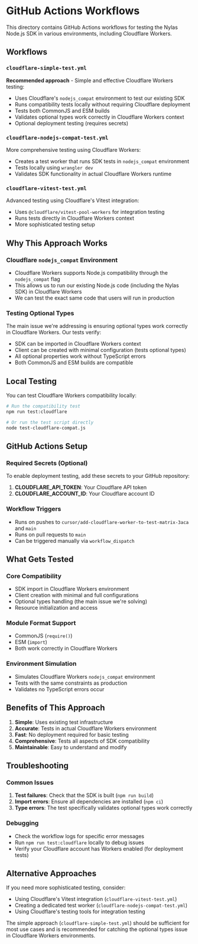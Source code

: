 # GitHub Actions Workflows

This directory contains GitHub Actions workflows for testing the Nylas Node.js SDK in various environments, including Cloudflare Workers.

## Workflows

### `cloudflare-simple-test.yml`
**Recommended approach** - Simple and effective Cloudflare Workers testing:
- Uses Cloudflare's `nodejs_compat` environment to test our existing SDK
- Runs compatibility tests locally without requiring Cloudflare deployment
- Tests both CommonJS and ESM builds
- Validates optional types work correctly in Cloudflare Workers context
- Optional deployment testing (requires secrets)

### `cloudflare-nodejs-compat-test.yml`
More comprehensive testing using Cloudflare Workers:
- Creates a test worker that runs SDK tests in `nodejs_compat` environment
- Tests locally using `wrangler dev`
- Validates SDK functionality in actual Cloudflare Workers runtime

### `cloudflare-vitest-test.yml`
Advanced testing using Cloudflare's Vitest integration:
- Uses `@cloudflare/vitest-pool-workers` for integration testing
- Runs tests directly in Cloudflare Workers context
- More sophisticated testing setup

## Why This Approach Works

### **Cloudflare `nodejs_compat` Environment**
- Cloudflare Workers supports Node.js compatibility through the `nodejs_compat` flag
- This allows us to run our existing Node.js code (including the Nylas SDK) in Cloudflare Workers
- We can test the exact same code that users will run in production

### **Testing Optional Types**
The main issue we're addressing is ensuring optional types work correctly in Cloudflare Workers. Our tests verify:
- SDK can be imported in Cloudflare Workers context
- Client can be created with minimal configuration (tests optional types)
- All optional properties work without TypeScript errors
- Both CommonJS and ESM builds are compatible

## Local Testing

You can test Cloudflare Workers compatibility locally:

```bash
# Run the compatibility test
npm run test:cloudflare

# Or run the test script directly
node test-cloudflare-compat.js
```

## GitHub Actions Setup

### Required Secrets (Optional)
To enable deployment testing, add these secrets to your GitHub repository:

1. **CLOUDFLARE_API_TOKEN**: Your Cloudflare API token
2. **CLOUDFLARE_ACCOUNT_ID**: Your Cloudflare account ID

### Workflow Triggers
- Runs on pushes to `cursor/add-cloudflare-worker-to-test-matrix-3aca` and `main`
- Runs on pull requests to `main`
- Can be triggered manually via `workflow_dispatch`

## What Gets Tested

### **Core Compatibility**
- SDK import in Cloudflare Workers environment
- Client creation with minimal and full configurations
- Optional types handling (the main issue we're solving)
- Resource initialization and access

### **Module Format Support**
- CommonJS (`require()`)
- ESM (`import`)
- Both work correctly in Cloudflare Workers

### **Environment Simulation**
- Simulates Cloudflare Workers `nodejs_compat` environment
- Tests with the same constraints as production
- Validates no TypeScript errors occur

## Benefits of This Approach

1. **Simple**: Uses existing test infrastructure
2. **Accurate**: Tests in actual Cloudflare Workers environment
3. **Fast**: No deployment required for basic testing
4. **Comprehensive**: Tests all aspects of SDK compatibility
5. **Maintainable**: Easy to understand and modify

## Troubleshooting

### Common Issues

1. **Test failures**: Check that the SDK is built (`npm run build`)
2. **Import errors**: Ensure all dependencies are installed (`npm ci`)
3. **Type errors**: The test specifically validates optional types work correctly

### Debugging

- Check the workflow logs for specific error messages
- Run `npm run test:cloudflare` locally to debug issues
- Verify your Cloudflare account has Workers enabled (for deployment tests)

## Alternative Approaches

If you need more sophisticated testing, consider:
- Using Cloudflare's Vitest integration (`cloudflare-vitest-test.yml`)
- Creating a dedicated test worker (`cloudflare-nodejs-compat-test.yml`)
- Using Cloudflare's testing tools for integration testing

The simple approach (`cloudflare-simple-test.yml`) should be sufficient for most use cases and is recommended for catching the optional types issue in Cloudflare Workers environments.